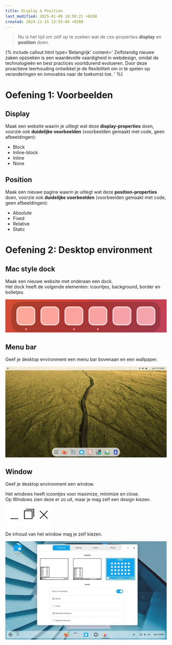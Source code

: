 ```yaml
---
title: Display & Position
last_modified: 2025-01-09 10:50:21 +0200
created: 2024-11-15 13:55:04 +0200
---
```

> Nu is het tijd om zelf op te zoeken wat de css-properties **display** en **position** doen.

{% include callout.html type='Belangrijk' content='
Zelfstandig nieuwe zaken opzoeken is een waardevolle vaardigheid in webdesign, omdat de technologieën en best practices voortdurend evolueren. Door deze proactieve leerhouding ontwikkel je de flexibiliteit om in te spelen op veranderingen en innovaties naar de toekomst toe.
' %}

# Oefening 1: Voorbeelden

## Display

Maak een website waarin je uitlegt wat deze **display-properties** doen, voorzie ook **duidelijke voorbeelden** (voorbeelden gemaakt met code, geen afbeeldingen):
- Block
- Inline-block
- Inline
- None

## Position

Maak een nieuwe pagina waarin je uitlegt wat deze **position-properties** doen, voorzie ook **duidelijke voorbeelden** (voorbeelden gemaakt met code, geen afbeeldingen):
- Absolute
- Fixed
- Relative
- Static

# Oefening 2: Desktop environment

## Mac style dock

Maak een nieuwe website met onderaan een dock.  
Het dock heeft de volgende elementen: icoontjes, background, border en bolletjes.


![Untitled](images/desktop-environment-1.png)

## Menu bar

Geef je desktop environment een menu bar bovenaan en een wallpaper.

![Untitled](images/desktop-environment-2.png)

## Window

Geef je desktop environment een window.

Het windows heeft icoontjes voor maximize, minimize en close.  
Op Windows zien deze er zo uit, maar je mag zelf een design kiezen.  
![Untitled](images/window-decorations.jpg)

De inhoud van het window mag je zelf kiezen.

![Untitled](images/desktop-environment-3.png)
